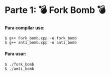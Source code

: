 # Parte 1: :bomb: Fork Bomb :bomb:

#### Para compilar use:
```
$ g++ Fork_bomb.cpp -o fork_bomb
$ g++ anti_bomb.cpp -o anti_bomb
```
#### Para usar:
```
$ ./fork_bomb
$ ./amti_bomb
```